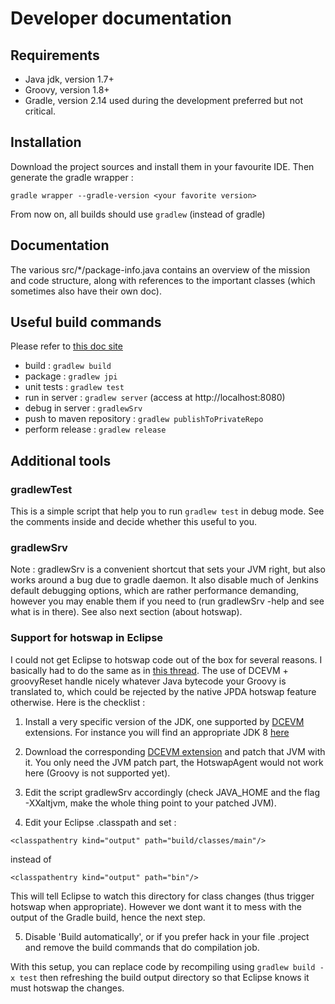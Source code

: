 # Developer documentation #
## Requirements ##

* Java jdk, version 1.7+
* Groovy, version 1.8+
* Gradle, version 2.14 used during the development preferred but not critical.

## Installation ##

Download the project sources and install them in your favourite IDE.
Then generate the gradle wrapper : 

```
gradle wrapper --gradle-version <your favorite version>
```

From now on, all builds should use `gradlew` (instead of gradle)

## Documentation ##

The various src/*/package-info.java contains an overview of the mission and code
structure, along with references to the important classes (which sometimes also have
their own doc).

## Useful build commands ##

Please refer to [this doc site](https://wiki.jenkins-ci.org/display/JENKINS/Gradle+JPI+Plugin)

* build : `gradlew build`
* package : `gradlew jpi`
* unit tests : `gradlew test`
* run in server : `gradlew server` (access at http://localhost:8080)
* debug in server : `gradlewSrv` 
* push to maven repository : `gradlew publishToPrivateRepo`
* perform release : `gradlew release`

## Additional tools ##

### gradlewTest ###

This is a simple script that help you to run `gradlew test` in debug mode. See the comments inside and decide whether this useful to you.

### gradlewSrv ###

Note : gradlewSrv is a convenient shortcut that sets your JVM right, but also works around a bug due to gradle daemon. It also disable much of Jenkins default debugging options, which are rather performance demanding, however you may enable them if you need to (run gradlewSrv -help and see what is in there). See also next section (about hotswap).

### Support for hotswap in Eclipse ###

I could not get Eclipse to hotswap code out of the box for several reasons. I basically had to do the same as in [this thread](http://stackoverflow.com/questions/31127533/is-hot-code-replace-supposed-to-work-for-groovy-in-eclipse/31143994#31143994). The use of DCEVM + groovyReset handle nicely whatever Java bytecode your Groovy is translated to, which could be rejected by the native JPDA hotswap feature otherwise. Here is the checklist : 

1. Install a very specific version of the JDK, one supported by [DCEVM](https://dcevm.github.io/) extensions. For instance you will find an appropriate JDK 8 [here](http://www.oracle.com/technetwork/java/javase/downloads/java-archive-javase8-2177648.html#jdk-8u92-oth-JPR)
2. Download the corresponding [DCEVM extension](https://dcevm.github.io/) and patch that JVM with it. You only need the JVM patch part, the HotswapAgent would not work here (Groovy is not supported yet).
3. Edit the script gradlewSrv accordingly (check JAVA_HOME and the flag -XXaltjvm, make the whole thing point to your patched JVM).
 
4. Edit your Eclipse .classpath and set :
```
<classpathentry kind="output" path="build/classes/main"/>
```
instead of
```
<classpathentry kind="output" path="bin"/>
```

This will tell Eclipse to watch this directory for class changes (thus trigger hotswap when appropriate). However we dont want it to mess with the output of the Gradle build, hence the next step.

5. Disable 'Build automatically', or if you prefer hack in your file .project and remove the build commands that do compilation job.

With this setup, you can replace code by recompiling using `gradlew build -x test` then refreshing the build output directory so that Eclipse knows it must hotswap the changes. 